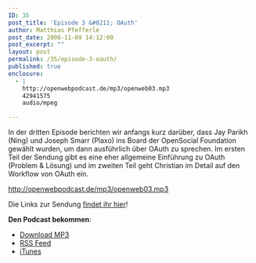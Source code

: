 ```yaml
---
ID: 35
post_title: 'Episode 3 &#8211; OAuth'
author: Matthias Pfefferle
post_date: 2008-11-09 14:12:00
post_excerpt: ""
layout: post
permalink: /35/episode-3-oauth/
published: true
enclosure:
  - |
    http://openwebpodcast.de/mp3/openweb03.mp3
    42941575
    audio/mpeg

---
```

In der dritten Episode berichten wir anfangs kurz darüber, dass Jay Parikh (Ning) und Joseph Smarr (Plaxo) ins Board der OpenSocial Foundation gewählt wurden, um dann ausführlich über OAuth zu sprechen. Im ersten Teil der Sendung gibt es eine eher allgemeine Einführung zu OAuth (Problem & Lösung) und im zweiten Teil geht Christian im Detail auf den Workflow von OAuth ein.

http://openwebpodcast.de/mp3/openweb03.mp3

Die Links zur Sendung <a href="http://openweb.mixxt.de/wiki/index.episode-3">findet ihr hier</a>!

<strong>Den Podcast bekommen</strong>:
<ul><li><a href="http://openwebpodcast.de/mp3/openweb03.mp3">Download MP3</a></li>
<li><a href="http://feeds.feedburner.com/openwebcast">RSS Feed</a></li>
<li><a href="http://phobos.apple.com/WebObjects/MZStore.woa/wa/viewPodcast?id=294732929">iTunes</a></li></ul>
